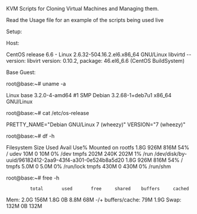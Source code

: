 KVM Scripts for Cloning Virtual Machines and Managing them.

Read the Usage file for an example of the scripts being used live

Setup:

Host: 

CentOS release 6.6 - Linux 2.6.32-504.16.2.el6.x86_64 GNU/Linux
libvirtd --version:
		libvirt version: 0.10.2, package: 46.el6_6.6 (CentOS BuildSystem)

Base Guest:

root@base:~# uname -a

Linux base 3.2.0-4-amd64 #1 SMP Debian 3.2.68-1+deb7u1 x86_64 GNU/Linux

root@base:~# cat /etc/os-release

PRETTY_NAME="Debian GNU/Linux 7 (wheezy)"
VERSION="7 (wheezy)"

root@base:~# df -h

Filesystem                                              Size  Used Avail Use% Mounted on
rootfs                                                  1.8G  926M  816M  54% /
udev                                                     10M     0   10M   0% /dev
tmpfs                                                   202M  240K  202M   1% /run
/dev/disk/by-uuid/96182412-2aa9-43f4-a301-0e524b8a5d20  1.8G  926M  816M  54% /
tmpfs                                                   5.0M     0  5.0M   0% /run/lock
tmpfs                                                   430M     0  430M   0% /run/shm

root@base:~# free -h

             total       used       free     shared    buffers     cached
Mem:          2.0G       156M       1.8G         0B       8.8M        68M
-/+ buffers/cache:        79M       1.9G
Swap:         132M         0B       132M

